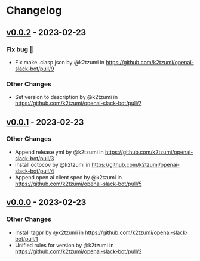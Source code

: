 # Changelog

## [v0.0.2](https://github.com/k2tzumi/openai-slack-bot/compare/v0.0.1...v0.0.2) - 2023-02-23
### Fix bug 🐛
- Fix make .clasp.json by @k2tzumi in https://github.com/k2tzumi/openai-slack-bot/pull/9
### Other Changes
- Set version to description by @k2tzumi in https://github.com/k2tzumi/openai-slack-bot/pull/7

## [v0.0.1](https://github.com/k2tzumi/openai-slack-bot/compare/v0.0.0...v0.0.1) - 2023-02-23
### Other Changes
- Append release yml by @k2tzumi in https://github.com/k2tzumi/openai-slack-bot/pull/3
- install octocov by @k2tzumi in https://github.com/k2tzumi/openai-slack-bot/pull/4
- Append open ai client spec by @k2tzumi in https://github.com/k2tzumi/openai-slack-bot/pull/5

## [v0.0.0](https://github.com/k2tzumi/openai-slack-bot/commits/v0.0.0) - 2023-02-23
### Other Changes
- Install tagpr by @k2tzumi in https://github.com/k2tzumi/openai-slack-bot/pull/1
- Unified rules for version by @k2tzumi in https://github.com/k2tzumi/openai-slack-bot/pull/2
